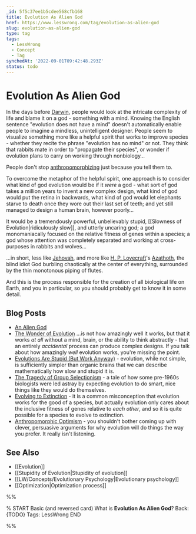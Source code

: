 ```yaml
---
_id: 5f5c37ee1b5cdee568cfb168
title: Evolution As Alien God
href: https://www.lesswrong.com/tag/evolution-as-alien-god
slug: evolution-as-alien-god
type: tag
tags:
  - LessWrong
  - Concept
  - Tag
synchedAt: '2022-09-01T09:42:48.293Z'
status: todo
---
```


# Evolution As Alien God

In the days before [Darwin](https://en.wikipedia.org/wiki/Charles_Darwin), people would look at the intricate complexity of life and blame it on a god - something with a mind. Knowing the English sentence "evolution does not have a mind" doesn't automatically enable people to imagine a mindless, unintelligent designer. People seem to visualize something more like a helpful spirit that works to improve species - whether they recite the phrase "evolution has no mind" or not. They think that rabbits mate in order to "propagate their species", or wonder if evolution plans to carry on working through nonbiology…

People don't stop [anthropomorphizing](https://wiki.lesswrong.com/wiki/anthropomorphizing) just because you tell them to.

To overcome the metaphor of the helpful spirit, one approach is to consider what kind of god evolution would be if it *were* a god - what sort of god takes a million years to invent a new complex design, what kind of god would put the retina in backwards, what kind of god would let elephants starve to death once they wore out their last set of teeth; and yet still managed to design a human brain, however poorly…

It would be a tremendously powerful, unbelievably stupid, [[Slowness of Evolution|ridiculously slow]], and utterly uncaring god; a god monomaniacally focused on the relative fitness of genes within a species; a god whose attention was completely separated and working at cross-purposes in rabbits and wolves…

…in short, less like [Jehovah](https://en.wikipedia.org/wiki/Jehovah), and more like [H. P. Lovecraft](https://en.wikipedia.org/wiki/H._P._Lovecraft)'s [Azathoth](https://en.wikipedia.org/wiki/Azathoth), the blind idiot God burbling chaotically at the center of everything, surrounded by the thin monotonous piping of flutes.

And this is the process responsible for the creation of all biological life on Earth, and you in particular, so you should probably get to know it in some detail.

## Blog Posts

- [An Alien God](http://lesswrong.com/lw/kr/an_alien_god/)
- [The Wonder of Evolution](http://lesswrong.com/lw/ks/the_wonder_of_evolution/) …is not how amazingly well it works, but that it works *at all* without a mind, brain, or the ability to think abstractly - that an entirely *accidental* process can produce complex designs. If you talk about how amazingly *well* evolution works, you're missing the point.
- [Evolutions Are Stupid (But Work Anyway)](http://lesswrong.com/lw/kt/evolutions_are_stupid_but_work_anyway/) \- evolution, while not simple, is sufficiently simpler than organic brains that we can describe mathematically how slow and stupid it is.
- [The Tragedy of Group Selectionism](http://lesswrong.com/lw/kw/the_tragedy_of_group_selectionism/) \- a tale of how some pre-1960s biologists were led astray by expecting evolution to do smart, nice things like they would do themselves.
- [Evolving to Extinction](http://lesswrong.com/lw/l5/evolving_to_extinction/) \- it is a common misconception that evolution works for the good of a species, but actually evolution only cares about the inclusive fitness of genes relative to *each other*, and so it is quite possible for a species to evolve to extinction.
- [Anthropomorphic Optimism](http://lesswrong.com/lw/st/anthropomorphic_optimism/) \- you shouldn't bother coming up with clever, persuasive arguments for why evolution will do things the way you prefer. It really isn't listening.

## See Also

- [[Evolution]]
- [[Stupidity of Evolution|Stupidity of evolution]]
- [[LW/Concepts/Evolutionary Psychology|Evolutionary psychology]]
- [[Optimization|Optimization process]]


%%

% START
Basic (and reversed card)
What is **Evolution As Alien God**?
Back: {TODO}
Tags: LessWrong
END

%%
	
